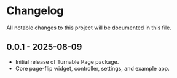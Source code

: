 # Changelog

All notable changes to this project will be documented in this file.

## 0.0.1 - 2025-08-09
- Initial release of Turnable Page package.
- Core page-flip widget, controller, settings, and example app.
